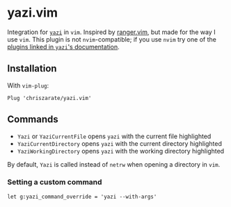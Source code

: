 # yazi.vim

Integration for [`yazi`](https://github.com/sxyazi/yazi) in `vim`. Inspired by [ranger.vim](https://github.com/francoiscabrol/ranger.vim), but made for the way I use `vim`. This plugin is not `nvim`-compatible; if you use `nvim` try one of the [plugins linked in `yazi`'s documentation](https://yazi-rs.github.io/docs/resources#-neovim-plugins).

## Installation

With `vim-plug`:

```
Plug 'chriszarate/yazi.vim'
```

## Commands

- `Yazi` or `YaziCurrentFile` opens `yazi` with the current file highlighted
- `YaziCurrentDirectory` opens `yazi` with the current directory highlighted
- `YaziWorkingDirectory` opens `yazi` with the working directory highlighted

By default, `Yazi` is called instead of `netrw` when opening a directory in `vim`.

### Setting a custom command

```
let g:yazi_command_override = 'yazi --with-args'
```
